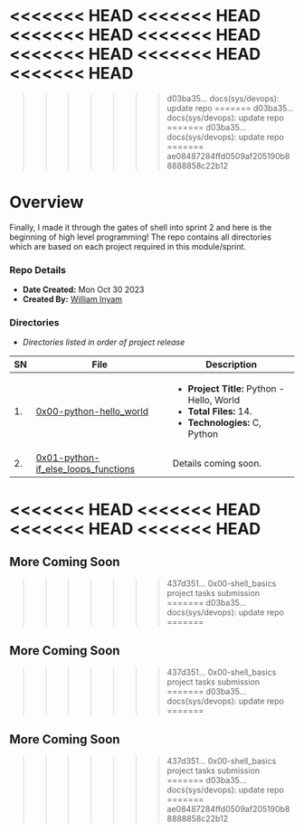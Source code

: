 <<<<<<< HEAD
<<<<<<< HEAD
<<<<<<< HEAD
<<<<<<< HEAD
<<<<<<< HEAD
<<<<<<< HEAD
<<<<<<< HEAD
=======
>>>>>>> d03ba35... docs(sys/devops): update repo
=======
>>>>>>> d03ba35... docs(sys/devops): update repo
=======
>>>>>>> d03ba35... docs(sys/devops): update repo
=======
>>>>>>> ae08487284ffd0509af205190b88888858c22b12
# Overview #

Finally, I made it through the gates of shell into sprint 2 and here is the beginning of high level programming! The repo contains all directories which are based on each project required in this module/sprint.

### Repo Details ###
- **Date Created:** Mon Oct 30 2023
- **Created By:** [William Inyam](https.//github.com/thecypherzen)

### Directories ###
- *Directories listed in order of project release*

| SN | File | Description                                   |
|----|------|-----------------------------------------------|
| 1. | [0x00-python-hello_world](https://github.com/thecypherzen/alx-higher_level_programming/tree/main/0x00-python-hello_world) |  <ul><li>**Project Title:** Python - Hello, World<br/><li>**Total Files:** 14.<li>**Technologies:** C, Python </li></ul>|
| 2. | [0x01-python-if_else_loops_functions](https://github.com/thecypherzen/alx-higher_level_programming/tree/main/0x01-python-if_else_loops_functions)  |  Details coming soon. |
<<<<<<< HEAD
<<<<<<< HEAD
<<<<<<< HEAD
<<<<<<< HEAD
=======
## More Coming Soon ##
>>>>>>> 437d351... 0x00-shell_basics project tasks submission
=======
>>>>>>> d03ba35... docs(sys/devops): update repo
=======
## More Coming Soon ##
>>>>>>> 437d351... 0x00-shell_basics project tasks submission
=======
>>>>>>> d03ba35... docs(sys/devops): update repo
=======
## More Coming Soon ##
>>>>>>> 437d351... 0x00-shell_basics project tasks submission
=======
>>>>>>> d03ba35... docs(sys/devops): update repo
=======
>>>>>>> ae08487284ffd0509af205190b88888858c22b12
